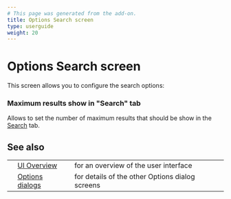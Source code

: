 ```yaml
---
# This page was generated from the add-on.
title: Options Search screen
type: userguide
weight: 20
---
```


# Options Search screen

This screen allows you to configure the search options:

### Maximum results show in "Search" tab

Allows to set the number of maximum results that should be show in the [Search](/docs/desktop/ui/tabs/search/) tab.

## See also

|   |                                                      |                                                 |
|---|------------------------------------------------------|-------------------------------------------------|
|   | [UI Overview](/docs/desktop/ui/)                     | for an overview of the user interface           |
|   | [Options dialogs](/docs/desktop/ui/dialogs/options/) | for details of the other Options dialog screens |
